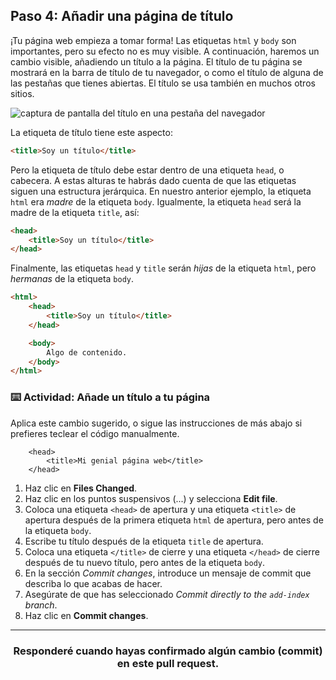 ## Paso 4: Añadir una página de título

¡Tu página web empieza a tomar forma! Las etiquetas `html` y `body` son importantes, pero su efecto no es muy visible. A continuación, haremos un cambio visible, añadiendo un título a la página. El título de tu página se mostrará en la barra de título de tu navegador, o como el título de alguna de las pestañas que tienes abiertas. El título se usa también en muchos otros sitios.

![captura de pantalla del título en una pestaña del navegador](https://user-images.githubusercontent.com/16547949/41006294-e990b476-68ee-11e8-8cfa-67c72c132095.png)

La etiqueta de título tiene este aspecto:

```html
<title>Soy un título</title>
```

Pero la etiqueta de título debe estar dentro de una etiqueta `head`, o cabecera. A estas alturas te habrás dado cuenta de que las etiquetas siguen una estructura jerárquica. En nuestro anterior ejemplo, la etiqueta `html` era _madre_ de la etiqueta `body`. Igualmente, la etiqueta `head` será la madre de la etiqueta `title`, así:

```html
<head>
    <title>Soy un título</title>
</head>
```

Finalmente, las etiquetas `head` y `title` serán _hijas_ de la etiqueta `html`, pero _hermanas_ de la etiqueta `body`.

```html
<html>
    <head>
        <title>Soy un título</title>
    </head>

    <body>
        Algo de contenido.
    </body>
</html>
```

### :keyboard: Actividad: Añade un título a tu página


Aplica este cambio sugerido, o sigue las instrucciones de más abajo si prefieres teclear el código manualmente.

```suggestion
    <head>
        <title>Mi genial página web</title>
    </head>

```

1. Haz clic en **Files Changed**.
1. Haz clic en los puntos suspensivos (...) y selecciona **Edit file**.
1. Coloca una etiqueta `<head>` de apertura y una etiqueta `<title>` de apertura después de la primera etiqueta `html` de apertura, pero antes de la etiqueta `body`.
1. Escribe tu título después de la etiqueta `title` de apertura.
1. Coloca una etiqueta `</title>` de cierre y una etiqueta `</head>` de cierre después de tu nuevo título, pero antes de la etiqueta `body`. 
1. En la sección _Commit changes_, introduce un mensaje de commit que describa lo que acabas de hacer.
1. Asegúrate de que has seleccionado _Commit directly to the `add-index` branch_.
1. Haz clic en **Commit changes**.

<hr>
<h3 align="center">Responderé cuando hayas confirmado algún cambio (commit) en este pull request.</h3>